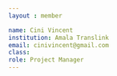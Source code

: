 ```yaml
--- 
layout : member 

name: Cini Vincent
institution: Amala Translink 
email: cinivincent@gmail.com
class:
role: Project Manager 
--- 
```

